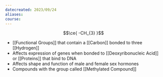 ```yaml
---
datecreated: 2023/09/24
aliases: 
course:
---
```

$$\ce{ -CH_{3} }$$

- [[Functional Groups]] that contain a [[Carbon]] bonded to three [[Hydrogen]]
- Affects expression of genes when bonded to [[Deoxyribonucleic Acid]] or [[Proteins]] that bind to DNA
- Affects shape and function of male and female sex hormones
- Compounds with the group called [[Methylated Compound]]